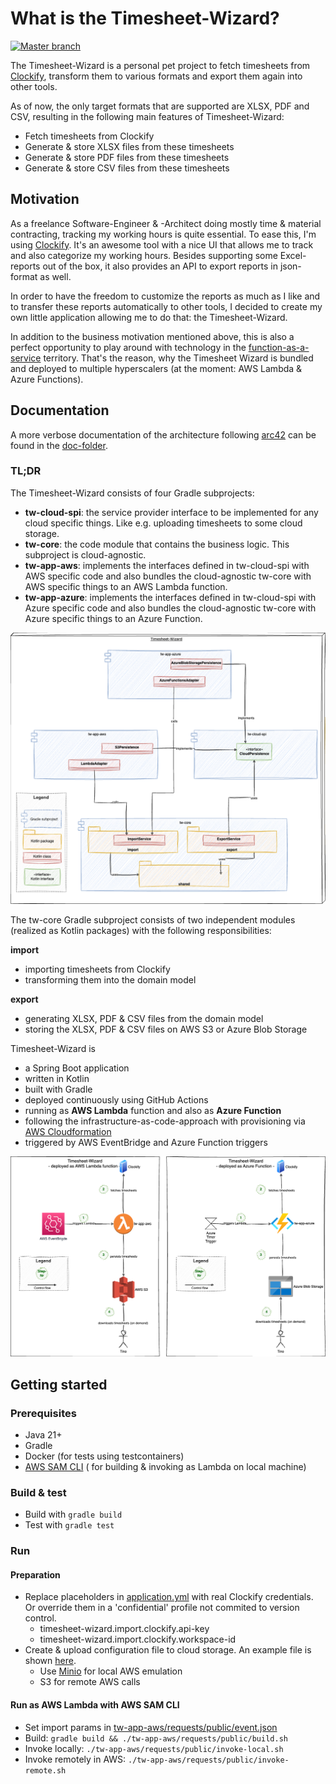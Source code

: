 # What is the Timesheet-Wizard?

[![Master branch](https://github.com/tinohertlein/timesheet-wizard/actions/workflows/build_deploy_release.yml/badge.svg)](https://github.com/tinohertlein/timesheet-wizard/actions/workflows/build_deploy_release.yml)

The Timesheet-Wizard is a personal pet project to fetch timesheets from [Clockify](https://clockify.me/de/), transform
them to various formats and export them again into other tools.

As of now, the only target formats that are supported are XLSX, PDF and CSV, resulting in the
following main features of Timesheet-Wizard:

- Fetch timesheets from Clockify
- Generate & store XLSX files from these timesheets
- Generate & store PDF files from these timesheets
- Generate & store CSV files from these timesheets

## Motivation

As a freelance Software-Engineer & -Architect doing mostly time & material contracting, tracking my working hours is
quite essential. To ease this, I'm using [Clockify](https://clockify.me/). It's an awesome tool with a nice UI that
allows me to track and also categorize my working hours. Besides supporting some Excel-reports out of the box, it also
provides an API to export reports in json-format as well.

In order to have the freedom to customize the reports as much as I like and to transfer these reports automatically to
other tools, I decided to create my own little application allowing me to do that: the Timesheet-Wizard.

In addition to the business motivation mentioned above, this is also a perfect opportunity to play around with
technology in the [function-as-a-service](https://en.wikipedia.org/wiki/Function_as_a_service) territory. That's the
reason, why the Timesheet Wizard is bundled and deployed to multiple hyperscalers (at the moment: AWS Lambda & Azure
Functions).

## Documentation

A more verbose documentation of the architecture following [arc42](https://arc42.org/) can be found in
the [doc-folder](docs/README.md).

### TL;DR

The Timesheet-Wizard consists of four Gradle subprojects:

- **tw-cloud-spi**: the service provider interface to be implemented for any cloud specific things. Like e.g. uploading
  timesheets to some cloud storage.
- **tw-core**: the code module that contains the business logic. This subproject is cloud-agnostic.
- **tw-app-aws**: implements the interfaces defined in tw-cloud-spi with AWS specific code and also bundles the
  cloud-agnostic tw-core with AWS specific things to an AWS Lambda function.
- **tw-app-azure**: implements the interfaces defined in tw-cloud-spi with Azure specific code and also bundles the
  cloud-agnostic tw-core with Azure specific things to an Azure Function.

![Building blocks](docs/assets/readme-static.drawio.png "Building blocks")

The tw-core Gradle subproject consists of two independent modules (realized as Kotlin packages) with the following
responsibilities:

**import**

- importing timesheets from Clockify
- transforming them into the domain model

**export**

- generating XLSX, PDF & CSV files from the domain model
- storing the XLSX, PDF & CSV files on AWS S3 or Azure Blob Storage

Timesheet-Wizard is

- a Spring Boot application
- written in Kotlin
- built with Gradle
- deployed continuously using GitHub Actions
- running as **AWS Lambda** function and also as **Azure Function**
- following the infrastructure-as-code-approach with provisioning
  via [AWS Cloudformation](https://aws.amazon.com/cloudformation/?nc1=h_ls)
- triggered by AWS EventBridge and Azure Function triggers

![Technical context](docs/assets/readme-context-technical.drawio.png "Technical context")

## Getting started

### Prerequisites

- Java 21+
- Gradle
- Docker (for tests using testcontainers)
- [AWS SAM CLI](https://docs.aws.amazon.com/serverless-application-model/latest/developerguide/install-sam-cli.html) (
  for building & invoking as Lambda on local machine)

### Build & test

- Build with `gradle build`
- Test with `gradle test`

### Run

#### Preparation

- Replace placeholders in [application.yml](tw-app-aws/src/main/resources/application.yml) with real Clockify
  credentials. Or
  override them in a 'confidential' profile not commited to version control.
    - timesheet-wizard.import.clockify.api-key
    - timesheet-wizard.import.clockify.workspace-id
- Create & upload configuration file to cloud storage. An example file is
  shown [here](tw-core/src/testFixtures/resources/e2e/config/configuration.json).
    - Use [Minio](http://localhost:9001/) for local AWS emulation
    - S3 for remote AWS calls

#### Run as AWS Lambda with AWS SAM CLI

- Set import params in [tw-app-aws/requests/public/event.json](tw-app-aws/requests/public/event.json)
- Build: `gradle build && ./tw-app-aws/requests/public/build.sh`
- Invoke locally: `./tw-app-aws/requests/public/invoke-local.sh`
- Invoke remotely in AWS: `./tw-app-aws/requests/public/invoke-remote.sh`